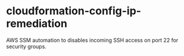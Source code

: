 # cloudformation-config-ip-remediation
AWS SSM automation to disables incoming SSH access on port 22 for security groups.

